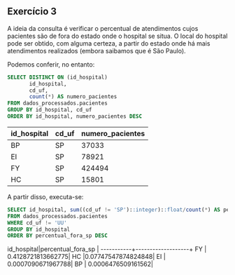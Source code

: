 ## Exercício 3

A ideia da consulta é verificar o percentual de atendimentos cujos pacientes são
de fora do estado onde o hospital se situa.
O local do hospital pode ser obtido, com alguma certeza, a partir do estado onde há mais atendimentos
realizados (embora saibamos que é São Paulo).

Podemos conferir, no entanto:

``` sql
SELECT DISTINCT ON (id_hospital)
       id_hospital,
       cd_uf,
       count(*) AS numero_pacientes
FROM dados_processados.pacientes
GROUP BY id_hospital, cd_uf
ORDER BY id_hospital, numero_pacientes DESC
```

id_hospital|cd_uf|numero_pacientes|
-----------|-----|----------------|
BP         |SP   |           37033|
EI         |SP   |           78921|
FY         |SP   |          424494|
HC         |SP   |           15801|


A partir disso, executa-se:

``` sql
SELECT id_hospital, sum((cd_uf != 'SP')::integer)::float/count(*) AS percentual_fora_sp
FROM dados_processados.pacientes
WHERE cd_uf != 'UU'
GROUP BY id_hospital
ORDER BY percentual_fora_sp DESC
```

id_hospital|percentual_fora_sp |
-----------+-------------------+
FY         | 0.4128721813662775|
HC         |0.07747547874824848|
EI         | 0.0007090671967788|
BP         | 0.0006476509161562|
